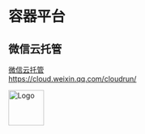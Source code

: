 # 容器平台

## 微信云托管

<div class="linkcard">
  <a href="https://cloud.weixin.qq.com/cloudrun/" target="_blank">
    <p class="description">微信云托管<br><span>https://cloud.weixin.qq.com/cloudrun/</span></p>
    <div class="logo">
        <img alt="Logo" width="70px" height="70px" src="https://static-index-4gtuqm3bfa95c963-1304825656.tcloudbaseapp.com/official-website/favicon.svg" />
    </div>
  </a>
</div>
